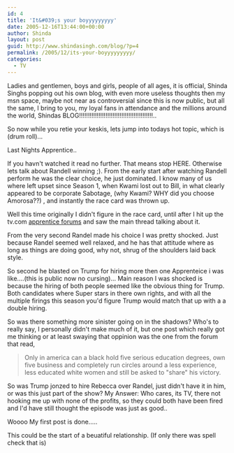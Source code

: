 ```yaml
---
id: 4
title: 'It&#039;s your boyyyyyyyyy'
date: 2005-12-16T13:44:00+00:00
author: Shinda
layout: post
guid: http://www.shindasingh.com/blog/?p=4
permalink: /2005/12/its-your-boyyyyyyyyy/
categories:
  - TV
---
```

Ladies and gentlemen, boys and girls, people of all ages, it is official, Shinda Singhs popping out his own blog, with even more useless thoughts then my msn space, maybe not near as controversial since this is now public, but all the same, I bring to you, my loyal fans in attendance and the millions around the world, Shindas BLOG!!!!!!!!!!!!!!!!!!!!!!!!!!!!!!!!!!!!!!!!!!..

So now while you retie your keskis, lets jump into todays hot topic, which is (drum roll)...

Last Nights Apprentice..

If you havn't watched it read no further. That means stop HERE. Otherwise lets talk about Randell winning ;). From the early start after watching Randell perform he was the clear choice, he just dominated. I know many of us where left upset since Season 1, when Kwami lost out to Bill, in what clearly appeared to be corporate Sabotage, (why Kwami? WHY did you choose Amorosa??) , and instantly the race card was thrown up.

Well this time originally I didn't figure in the race card, until after I hit up the tv.com [apprentice forums](http://www.tv.com/the-apprentice/show/20528/forums.html&fpage=show_messages.php&board=9565&topic=170299&page=0) and saw the main thread talking about it.

From the very second Randel made his choice I was pretty shocked. Just because Randel seemed well relaxed, and he has that attitude where as long as things are doing good, why not, shrug of the shoulders laid back style.

So second he blasted on Trump for hiring more then one Apprenteice i was like....(this is public now no cursing)... Main reason I was shocked is because the hiring of both people seemed like the obvious thing for Trump. Both candidates where Super stars in there own rights, and with all the multiple firings this season you'd figure Trump would match that up with a a double hiring.

So was there something more sinister going on in the shadows? Who's to really say, I personally didn't make much of it, but one post which really got me thinking or at least swaying that oppinion was the one from the forum that read,

> Only in america can a black hold five serious education degrees, own five business and completely run circles around a less experience, less educated white women and still be asked to "share" his victory.

So was Trump jonzed to hire Rebecca over Randel, just didn't have it in him, or was this just part of the show? My Answer: Who cares, its TV, there not hooking me up with none of the profits, so they could both have been fired and I'd have still thought the episode was just as good..

Woooo My first post is done.....

This could be the start of a beuatiful relationship. (If only there was spell check that is)